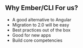 ##  Why Ember/CLI For us?

- A good alternative to Angular
- Migration to 2.0 will be easy
- Best practices out of the box
- Good for new apps
- Build core competencies
